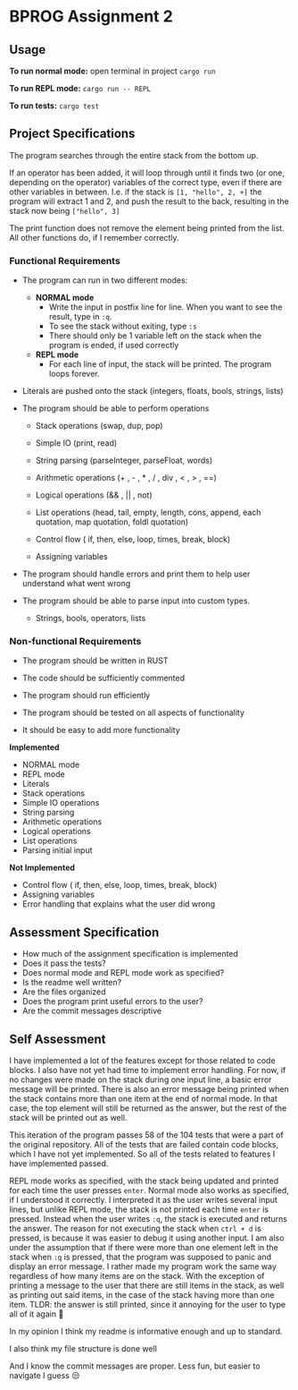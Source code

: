 # BPROG Assignment 2

## Usage

**To run normal mode:**
open terminal in project
`cargo run`

**To run REPL mode:**
`cargo run -- REPL`

**To run tests:**
`cargo test`





## Project Specifications



The program searches through the entire stack from the bottom up.

If an operator has been added, it will loop through until it finds two (or one, depending on the operator) variables of the correct type, even if there are other variables in between.
I.e. if the stack is `[1, "hello", 2, +]` the program will extract 1 and 2, and push the result to the back, resulting in the stack now being `["hello", 3]`

The print function does not remove the element being printed from the list. All other functions do, if I remember correctly.

### Functional Requirements

* The program can run in two different modes:
  * **NORMAL mode**
    * Write the input in postfix line for line. When you want to see the result, type in `:q`.
    * To see the stack without exiting, type `:s`
    * There should only be 1 variable left on the stack when the program is ended, if used correctly
  * **REPL mode**
    * For each line of input, the stack will be printed. The program loops forever.
  
* Literals are pushed onto the stack (integers, floats, bools, strings, lists)

* The program should be able to perform operations

  * Stack operations (swap, dup, pop)
  * Simple IO (print, read)
  * String parsing (parseInteger, parseFloat, words)
  * Arithmetic operations (+ ,  - ,  * , / , div , < , > , ==)
  * Logical operations (&& , || , not)

  * List operations (head, tail, empty, length, cons, append, each quotation, map quotation, foldl quotation)

  * Control flow ( if, then, else, loop, times, break, block)
  * Assigning variables

* The program should handle errors and print them to help user understand what went wrong
* The program should be able to parse input into custom types.
  * Strings, bools, operators, lists

### Non-functional Requirements

* The program should be written in RUST

* The code should be sufficiently commented

* The program should run efficiently

* The program should be tested on all aspects of functionality

* It should be easy to add more functionality



**Implemented**

- NORMAL mode
- REPL mode
- Literals
- Stack operations
- Simple IO operations
- String parsing
- Arithmetic operations
- Logical operations
- List operations
- Parsing initial input



**Not Implemented**

- Control flow ( if, then, else, loop, times, break, block)
- Assigning variables
- Error handling that explains what the user did wrong





## Assessment Specification

- How much of the assignment specification is implemented
- Does it pass the tests?
- Does normal mode and REPL mode work as specified?
- Is the readme well written?
- Are the files organized
- Does the program print useful errors to the user?
- Are the commit messages descriptive





## Self Assessment



I have implemented a lot of the features except for those related to code blocks. I also have not yet had time to implement error handling. For now, if no changes were made on the stack during one input line,  a basic error message will be printed. There is also an error message being printed when the stack contains more than one item at the end of normal mode. In that case, the top element will still be returned as the answer, but the rest of the stack will be printed out as well.

This iteration  of the program passes 58 of the 104 tests that were a part of the original repository. All of the tests that are failed contain code blocks, which I have not yet implemented. So all of the tests related to features I have implemented passed.

REPL mode works as specified, with the stack being updated and printed for each time the user presses `enter`. Normal mode also works as specified, if I understood it correctly. I interpreted it as the user writes several input lines, but unlike REPL mode, the stack is not printed each time `enter` is pressed. Instead when the user writes `:q`, the stack is executed and returns the answer. The reason for not executing the stack when `ctrl + d` is pressed, is because it was easier to debug it using another input. I am also under the assumption that if there were more than one element left in the stack when `:q` is pressed, that the program was supposed to panic and display an error message. I rather made my program work the same way regardless of how many items are on the stack. With the exception of printing a message to the user that there are still items in the stack, as well as printing out said items, in the case of the stack having more than one item. TLDR: the answer is still printed, since it annoying for the user to type all of it again :cowboy_hat_face:

In my opinion I think my readme is informative enough and up to standard.

I also think my file structure is done well

And I know the commit messages are proper. Less fun, but easier to navigate I guess :unamused:

